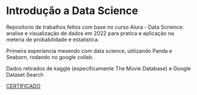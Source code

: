 # Introdução a Data Science

Repositorio de trabalhos feitos com base no curso Alura - Data Scrience: analise e visualização de dados em 2022 para pratica e aplicação na meteria de probabilidade e estatistica.

Primeira experiencia mexendo com data science, utilizando Panda e Seaborn, rodando no google collab.

Dados retirados de kaggle (especificamente The Movie Database) e Google Dataset Search 

[CERTIFICADO](https://cursos.alura.com.br/certificate/e398d267-48a8-49c1-82f9-89514659adbf)
